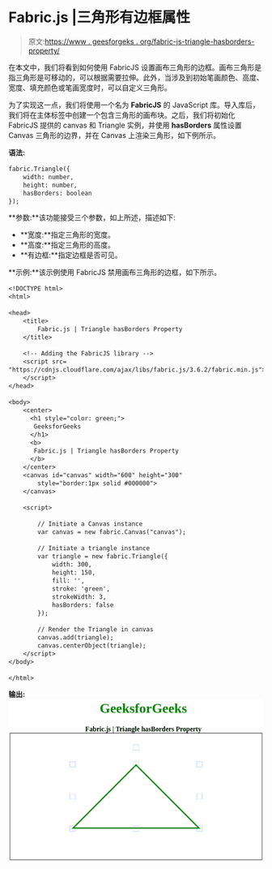 # Fabric.js |三角形有边框属性

> 原文:[https://www . geesforgeks . org/fabric-js-triangle-hasborders-property/](https://www.geeksforgeeks.org/fabric-js-triangle-hasborders-property/)

在本文中，我们将看到如何使用 FabricJS 设置画布三角形的边框。画布三角形是指三角形是可移动的，可以根据需要拉伸。此外，当涉及到初始笔画颜色、高度、宽度、填充颜色或笔画宽度时，可以自定义三角形。

为了实现这一点，我们将使用一个名为 **FabricJS** 的 JavaScript 库。导入库后，我们将在主体标签中创建一个包含三角形的画布块。之后，我们将初始化 FabricJS 提供的 canvas 和 Triangle 实例，并使用 **hasBorders** 属性设置 Canvas 三角形的边界，并在 Canvas 上渲染三角形，如下例所示。

**语法:**

```
fabric.Triangle({
    width: number,
    height: number,
    hasBorders: boolean
});
```

**参数:**该功能接受三个参数，如上所述，描述如下:

*   **宽度:**指定三角形的宽度。
*   **高度:**指定三角形的高度。
*   **有边框:**指定边框是否可见。

**示例:**该示例使用 FabricJS 禁用画布三角形的边框，如下所示。

```
<!DOCTYPE html> 
<html> 

<head> 
    <title> 
        Fabric.js | Triangle hasBorders Property
    </title> 

    <!-- Adding the FabricJS library -->
    <script src= 
"https://cdnjs.cloudflare.com/ajax/libs/fabric.js/3.6.2/fabric.min.js"> 
    </script> 
</head> 

<body> 
    <center>
      <h1 style="color: green;">
       GeeksforGeeks
      </h1>
      <b>
       Fabric.js | Triangle hasBorders Property
      </b>
    </center>
    <canvas id="canvas" width="600" height="300"
        style="border:1px solid #000000"> 
    </canvas> 

    <script> 

        // Initiate a Canvas instance 
        var canvas = new fabric.Canvas("canvas"); 

        // Initiate a triangle instance 
        var triangle = new fabric.Triangle({
            width: 300,
            height: 150,
            fill: '',
            stroke: 'green',
            strokeWidth: 3,
            hasBorders: false
        });

        // Render the Triangle in canvas 
        canvas.add(triangle); 
        canvas.centerObject(triangle);
    </script> 
</body> 

</html>
```

**输出:**
![](img/b16eb951a727efcfb42b6c1d46c4e22e.png)